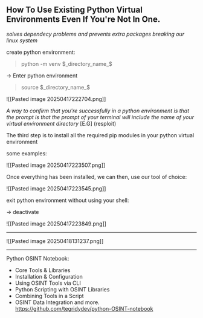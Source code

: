 
##  How To Use Existing Python Virtual Environments Even If You're Not In One.

_solves dependecy problems and prevents extra packages breaking our linux system_

create python environment:

> python -m venv $_directory_name_$

-> Enter python environment

> source  $_directory_name_$

![[Pasted image 20250417222704.png]]

_A way to confirm that you're successfully in a python environment is that the prompt is that the prompt of your terminal will include the name of your virtual environment directory_ [E.G] (resploit)

The third step is to install all the required pip modules in your python virtual environment

some examples:

![[Pasted image 20250417223507.png]]

Once everything has been installed, we can then, use our tool of choice:

![[Pasted image 20250417223545.png]]

exit python environment without using your shell:

-> deactivate

![[Pasted image 20250417223849.png]]

---

![[Pasted image 20250418131237.png]]

---

Python OSINT Notebook:

- Core Tools & Libraries
- Installation & Configuration
- Using OSINT Tools via CLI
- Python Scripting with OSINT Libraries
- Combining Tools in a Script
- OSINT Data Integration
and more.
https://github.com/tegridydev/python-OSINT-notebook